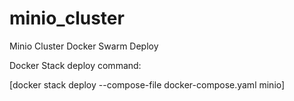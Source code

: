 # minio_cluster
Minio Cluster Docker Swarm Deploy

Docker Stack deploy command:

  [docker stack deploy --compose-file docker-compose.yaml minio]
